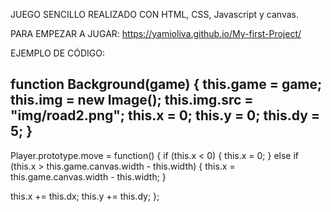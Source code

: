 JUEGO SENCILLO REALIZADO CON HTML, CSS, Javascript y canvas.

PARA EMPEZAR A JUGAR: https://yamioliva.github.io/My-first-Project/ 

EJEMPLO DE CÓDIGO:

function Background(game) {
  this.game = game;
  this.img = new Image();
  this.img.src = "img/road2.png";
  this.x = 0;
  this.y = 0;
  this.dy = 5;
}
----------------------------------------------------------------------------------------------------------------------------
Player.prototype.move = function() {
  if (this.x < 0) {
    this.x = 0;
  } else if (this.x > this.game.canvas.width - this.width) {
    this.x = this.game.canvas.width - this.width;
  }

  this.x += this.dx;
  this.y += this.dy;
};
